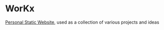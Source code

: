 # WorKx
[Personal Static Website](https://kaszworkx.netlify.app), used as a collection of various projects and ideas

